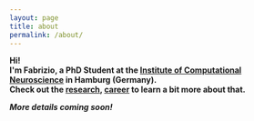 ```yaml
---
layout: page
title: about
permalink: /about/
---
```

**Hi!\
I'm Fabrizio, a PhD Student at the [Institute of Computational Neuroscience](https://www.uke.de/english/departments-institutes/institutes/computational-neuroscience/team/index.html) in Hamburg (Germany).\
Check out the [research](https://fabridamicelli.github.io/blog/research/), [career](https://fabridamicelli.github.io/blog/career/) to learn a bit more about that.**

***More details coming soon!***
